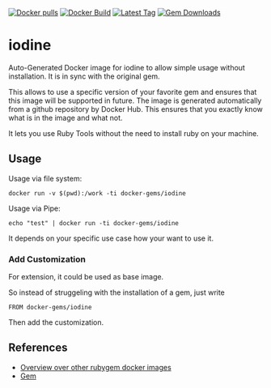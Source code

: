 [![Docker pulls](https://img.shields.io/docker/pulls/rubygem/iodine.svg)](https://hub.docker.com/r/rubygem/iodine/)
[![Docker Build](https://img.shields.io/docker/automated/rubygem/iodine.svg)](https://hub.docker.com/r/rubygem/iodine/)
[![Latest Tag](https://img.shields.io/github/tag/docker-rubygem/iodine.svg)](https://hub.docker.com/r/rubygem/iodine/)
[![Gem Downloads](https://img.shields.io/gem/dt/iodine.svg)](https://rubygems.org/gems/iodine/)
# iodine

Auto-Generated Docker image for iodine to allow simple usage without installation.
It is in sync with the original gem.

This allows to use a specific version of your favorite gem and ensures that this image will be supported in future.
The image is generated automatically from a github repository by Docker Hub.
This ensures that you exactly know what is in the image and what not.

It lets you use Ruby Tools without the need to install ruby on your machine.

## Usage

Usage via file system:

`docker run -v $(pwd):/work -ti docker-gems/iodine`

Usage via Pipe:

`echo "test" | docker run -ti docker-gems/iodine`

It depends on your specific use case how your want to use it.

### Add Customization

For extension, it could be used as base image.

So instead of struggeling with the installation of a gem, just write

`FROM docker-gems/iodine`

Then add the customization.

## References

 - [Overview over other rubygem docker images](https://github.com/thinkbot/docker-rubygem)
 - [Gem](https://rubygems.org/gems/iodine/)
